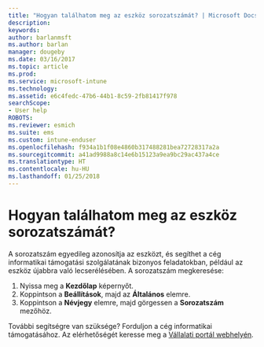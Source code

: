 ```yaml
---
title: "Hogyan találhatom meg az eszköz sorozatszámát? | Microsoft Docs"
description: 
keywords: 
author: barlanmsft
ms.author: barlan
manager: dougeby
ms.date: 03/16/2017
ms.topic: article
ms.prod: 
ms.service: microsoft-intune
ms.technology: 
ms.assetid: e6c4fedc-47b6-44b1-8c59-2fb81417f978
searchScope:
- User help
ROBOTS: 
ms.reviewer: esmich
ms.suite: ems
ms.custom: intune-enduser
ms.openlocfilehash: f934a1b1f08e4860b317488281bea72728317a2a
ms.sourcegitcommit: a41ad9988a8c14e6b15123a9ea9bc29ac437a4ce
ms.translationtype: HT
ms.contentlocale: hu-HU
ms.lasthandoff: 01/25/2018
---
```

# <a name="how-do-i-find-the-serial-number-on-my-device"></a>Hogyan találhatom meg az eszköz sorozatszámát?

A sorozatszám egyedileg azonosítja az eszközt, és segíthet a cég informatikai támogatási szolgálatának bizonyos feladatokban, például az eszköz újabbra való lecserélésében. A sorozatszám megkeresése:

1. Nyissa meg a __Kezdőlap__ képernyőt.
2. Koppintson a __Beállítások__, majd az __Általános__ elemre.
3. Koppintson a __Névjegy__ elemre, majd görgessen a __Sorozatszám__ mezőhöz.

További segítségre van szüksége? Forduljon a cég informatikai támogatásához. Az elérhetőségét keresse meg a [Vállalati portál webhelyén](https://portal.manage.microsoft.com#HelpDeskDialog).
